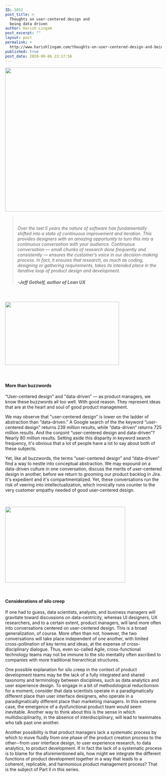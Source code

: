 ```yaml
---
ID: 1052
post_title: >
  Thoughts on user-centered design and
  being data driven
author: Harish Lingam
post_excerpt: ""
layout: post
permalink: >
  http://www.harishlingam.com/thoughts-on-user-centered-design-and-being-data-driven/
published: true
post_date: 2020-08-06 23:17:56
---
```

<a href="http://www.harishlingam.com/wp-content/uploads/2020/08/ux-indonesia-qC2n6RQU4Vw-unsplash-3.jpg"><img class="wp-image-1055 aligncenter" src="http://www.harishlingam.com/wp-content/uploads/2020/08/ux-indonesia-qC2n6RQU4Vw-unsplash-3-300x200.jpg" alt="" width="692" height="461" /></a>
<blockquote>&nbsp;

<em>Over the last 5 years the nature of software has fundamentally shifted into a state of continuous improvement and iteration. This provides designers with an amazing opportunity to turn this into a continuous conversation with your audience. Continuous conversation — small chunks of research done frequently and consistently — ensures the customer’s voice in our decision-making process. In fact, it ensures that research, as much as coding, designing or gathering requirements, takes its intended place in the iterative loop of product design and development.</em>
<h5><em>-Jeff Gothelf, author of Lean UX</em></h5>
</blockquote>
&nbsp;

<a href="http://www.harishlingam.com/wp-content/uploads/2020/08/Were-data-driven-phrase.jpeg"><img class=" wp-image-1082 aligncenter" src="http://www.harishlingam.com/wp-content/uploads/2020/08/Were-data-driven-phrase.jpeg" alt="" width="366" height="203" /></a>
<h4></h4>
&nbsp;
<h4>More than buzzwords</h4>
“User-centered design" and "data-driven” — as product managers, we know these buzzwords all too well. With good reason. They represent ideas that are at the heart and soul of good product management.

We may observe that "user-centered design” is lower on the ladder of abstraction than “data-driven.” A Google search of the the keyword “user-centered design” returns 239 million results, while “data-driven” returns 725 million results. And the conjoint “user-centered design and data-driven”? Nearly 80 million results. Setting aside this disparity in keyword search frequency, it's obvious that a lot of people have a lot to say about both of these subjects.

Yet, like all buzzwords, the terms “user-centered design” and “data-driven” find a way to nestle into conceptual abstraction. We may expound on a data-driven culture in one conversation, discuss the merits of user-centered design in another, before we return to grooming our product backlog in Jira. It's expedient and it's compartmentalized. Yet, these conversations run the risk of veering into intellectualization, which ironically runs counter to the very customer empathy needed of good user-centered design.

&nbsp;

<a href="http://www.harishlingam.com/wp-content/uploads/2020/08/Animal-feed-silos.jpg"><img class=" wp-image-1081 aligncenter" src="http://www.harishlingam.com/wp-content/uploads/2020/08/Animal-feed-silos-300x189.jpg" alt="" width="386" height="243" /></a>

&nbsp;
<h4></h4>
<h4>Considerations of silo creep</h4>
If one had to guess, data scientists, analysts, and business managers will gravitate toward discussions on data-centricity, whereas UI designers, UX researchers, and to a certain extent, product managers, will land more often into conversations centered on user-centered design. This is a broad generalization, of course. More often than not, however, the two conversations will take place independent of one another, with limited cross-pollination of key terms and ideas, at the expense of cross-disciplinary dialogue. Thus, even so-called Agile, cross-functional technology teams may not be immune to the silo mentality often ascribed to companies with more traditional hierarchical structures.

One possible explanation for silo creep in the context of product development teams may be the lack of a fully integrated and shared taxonomy and terminology between disciplines, such as data analytics and user experience design. To engage in a bit of methodological reductionism for a moment, consider that data scientists operate in a paradigmatically different place than user interface designers, who operate in a paradigmatically different place than marketing managers. In this extreme case, the emergence of a dysfunctional product team would seem inevitable. Another way to think about this is the sense in which multidisciplinarity, in the absence of interdisciplinary, will lead to teammates who talk past one another.

Another possibility is that product managers lack a systematic process by which to move fluidly from one phase of the product creation process to the other--from user interface design, to user experience research, to data analytics, to product development. If in fact the lack of a systematic process is to blame for the aforementioned ails, how might we integrate the different functions of product development together in a way that leads to a coherent, replicable, and harmonious product management process? That is the subject of Part II in this series.